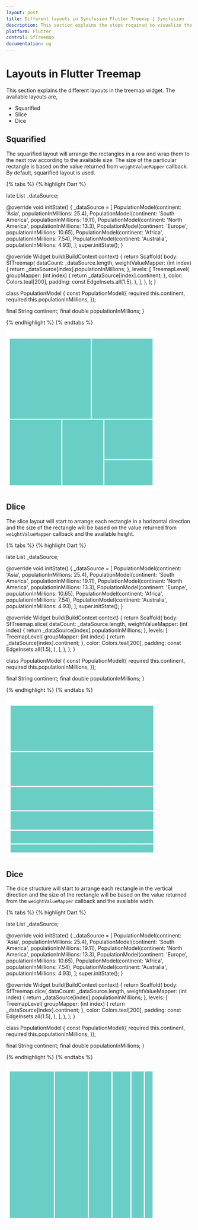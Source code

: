 ```yaml
---
layout: post
title: Different layouts in Syncfusion Flutter Treemap | Syncfusion
description: This section explains the steps required to visualize the treemap widget in the different layout.
platform: Flutter
control: SfTreemap
documentation: ug
---
```


# Layouts in Flutter Treemap

This section explains the different layouts in the treemap widget. The available layouts are,

* Squarified
* Slice
* Dice

## Squarified

The squarified layout will arrange the rectangles in a row and wrap them to the next row according to the available size. The size of the particular rectangle is based on the value returned from `weightValueMapper` callback. By default, squarified layout is used.

{% tabs %}
{% highlight Dart %}

late List<PopulationModel> _dataSource;

@override
void initState() {
   _dataSource = <PopulationModel>[
      PopulationModel(continent: 'Asia', populationInMillions: 25.4),
      PopulationModel(continent: 'South America', populationInMillions: 19.11),
      PopulationModel(continent: 'North America', populationInMillions: 13.3),
      PopulationModel(continent: 'Europe', populationInMillions: 10.65),
      PopulationModel(continent: 'Africa', populationInMillions: 7.54),
      PopulationModel(continent: 'Australia', populationInMillions: 4.93),
   ];
   super.initState();
}

@override
Widget build(BuildContext context) {
  return Scaffold(
     body: SfTreemap(
        dataCount: _dataSource.length,
        weightValueMapper: (int index) {
          return _dataSource[index].populationInMillions;
        },
        levels: [
          TreemapLevel(
            groupMapper: (int index) {
              return _dataSource[index].continent;
            },
            color: Colors.teal[200],
            padding: const EdgeInsets.all(1.5),
          ),
        ],
      ),
   );
}

class PopulationModel {
  const PopulationModel({
    required this.continent,
    required this.populationInMillions,
  });

  final String continent;
  final double populationInMillions;
}

{% endhighlight %}
{% endtabs %}

![Squarified layout structure](images/layout/squarified-layout.png)

## Dlice

The slice layout will start to arrange each rectangle in a horizontal direction and the size of the rectangle will be based on the value returned from `weightValueMapper` callback and the available height.

{% tabs %}
{% highlight Dart %}

late List<PopulationModel> _dataSource;

@override
void initState() {
   _dataSource = <PopulationModel>[
      PopulationModel(continent: 'Asia', populationInMillions: 25.4),
      PopulationModel(continent: 'South America', populationInMillions: 19.11),
      PopulationModel(continent: 'North America', populationInMillions: 13.3),
      PopulationModel(continent: 'Europe', populationInMillions: 10.65),
      PopulationModel(continent: 'Africa', populationInMillions: 7.54),
      PopulationModel(continent: 'Australia', populationInMillions: 4.93),
   ];
   super.initState();
}

@override
Widget build(BuildContext context) {
  return Scaffold(
     body: SfTreemap.slice(
        dataCount: _dataSource.length,
        weightValueMapper: (int index) {
          return _dataSource[index].populationInMillions;
        },
        levels: [
          TreemapLevel(
            groupMapper: (int index) {
              return _dataSource[index].continent;
            },
            color: Colors.teal[200],
            padding: const EdgeInsets.all(1.5),
          ),
        ],
      ),
   );
}

class PopulationModel {
  const PopulationModel({
    required this.continent,
    required this.populationInMillions,
  });

  final String continent;
  final double populationInMillions;
}

{% endhighlight %}
{% endtabs %}

![Slice layout structure](images/layout/slice-layout.png)

## Dice

The dice structure will start to arrange each rectangle in the vertical direction and the size of the rectangle will be based on the value returned from the `weightValueMapper` callback and the available width.

{% tabs %}
{% highlight Dart %}

late List<PopulationModel> _dataSource;

@override
void initState() {
   _dataSource = <PopulationModel>[
      PopulationModel(continent: 'Asia', populationInMillions: 25.4),
      PopulationModel(continent: 'South America', populationInMillions: 19.11),
      PopulationModel(continent: 'North America', populationInMillions: 13.3),
      PopulationModel(continent: 'Europe', populationInMillions: 10.65),
      PopulationModel(continent: 'Africa', populationInMillions: 7.54),
      PopulationModel(continent: 'Australia', populationInMillions: 4.93),
   ];
   super.initState();
}

@override
Widget build(BuildContext context) {
  return Scaffold(
     body: SfTreemap.dice(
        dataCount: _dataSource.length,
        weightValueMapper: (int index) {
          return _dataSource[index].populationInMillions;
        },
        levels: [
          TreemapLevel(
            groupMapper: (int index) {
              return _dataSource[index].continent;
            },
            color: Colors.teal[200],
            padding: const EdgeInsets.all(1.5),
          ),
        ],
      ),
   );
}

class PopulationModel {
  const PopulationModel({
    required this.continent,
    required this.populationInMillions,
  });

  final String continent;
  final double populationInMillions;
}

{% endhighlight %}
{% endtabs %}

![Dice layout structure](images/layout/dice-layout.png)
